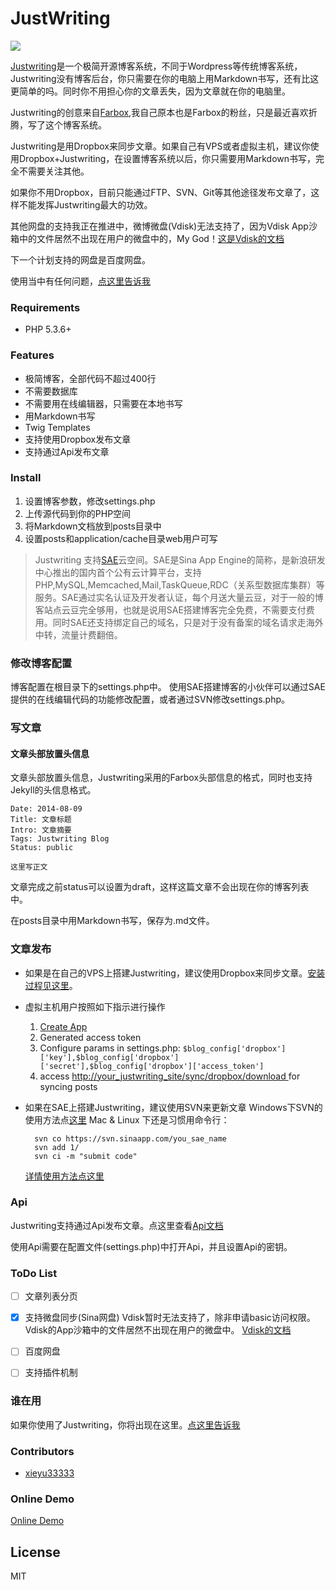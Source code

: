 JustWriting
============


![](https://raw.githubusercontent.com/hjue/JustWriting/develop/docs/page.png)

[Justwriting](https://github.com/hjue/JustWriting)是一个极简开源博客系统，不同于Wordpress等传统博客系统，Justwriting没有博客后台，你只需要在你的电脑上用Markdown书写，还有比这更简单的吗。同时你不用担心你的文章丢失，因为文章就在你的电脑里。

Justwriting的创意来自[Farbox](https://www.farbox.com/),我自己原本也是Farbox的粉丝，只是最近喜欢折腾，写了这个博客系统。

Justwriting是用Dropbox来同步文章。如果自己有VPS或者虚拟主机，建议你使用Dropbox+Justwriting，在设置博客系统以后，你只需要用Markdown书写，完全不需要关注其他。

如果你不用Dropbox，目前只能通过FTP、SVN、Git等其他途径发布文章了，这样不能发挥Justwriting最大的功效。

其他网盘的支持我正在推进中，微博微盘(Vdisk)无法支持了，因为Vdisk App沙箱中的文件居然不出现在用户的微盘中的，My God！[这是Vdisk的文档](http://vdisk.weibo.com/developers/index.php?module=api&action=rights#space)

下一个计划支持的网盘是百度网盘。

使用当中有任何问题，[点这里告诉我](https://github.com/hjue/JustWriting/issues/new)

### Requirements

- PHP 5.3.6+


### Features

- 极简博客，全部代码不超过400行
- 不需要数据库
- 不需要用在线编辑器，只需要在本地书写
- 用Markdown书写
- Twig Templates
- 支持使用Dropbox发布文章
- 支持通过Api发布文章

### Install

1. 设置博客参数，修改settings.php
1. 上传源代码到你的PHP空间
2. 将Markdown文档放到posts目录中
1. 设置posts和application/cache目录web用户可写

> Justwriting 支持[SAE](http://sae.sina.com.cn)云空间。SAE是Sina App Engine的简称，是新浪研发中心推出的国内首个公有云计算平台，支持PHP,MySQL,Memcached,Mail,TaskQueue,RDC（关系型数据库集群）等服务。SAE通过实名认证及开发者认证，每个月送大量云豆，对于一般的博客站点云豆完全够用，也就是说用SAE搭建博客完全免费，不需要支付费用。同时SAE还支持绑定自己的域名，只是对于没有备案的域名请求走海外中转，流量计费翻倍。

### 修改博客配置

博客配置在根目录下的settings.php中。
使用SAE搭建博客的小伙伴可以通过SAE提供的在线编辑代码的功能修改配置，或者通过SVN修改settings.php。

### 写文章

#### 文章头部放置头信息

文章头部放置头信息，Justwriting采用的Farbox头部信息的格式，同时也支持Jekyll的头信息格式。

    Date: 2014-08-09
    Title: 文章标题
    Intro: 文章摘要
    Tags: Justwriting Blog
    Status: public
    
    这里写正文

文章完成之前status可以设置为draft，这样这篇文章不会出现在你的博客列表中。

在posts目录中用Markdown书写，保存为.md文件。

### 文章发布

- 如果是在自己的VPS上搭建Justwriting，建议使用Dropbox来同步文章。[安装过程见这里](https://github.com/hjue/JustWriting/wiki/%E4%BD%BF%E7%94%A8Dropbox%E5%92%8CJustwriting%E6%90%AD%E5%BB%BA%E4%B8%AA%E4%BA%BA%E5%8D%9A%E5%AE%A2)。

- 虚拟主机用户按照如下指示进行操作  

    1. [ Create App ](https://www.dropbox.com/developers/apps)
    1. Generated access token
    1. Configure params in settings.php: `$blog_config['dropbox']['key'],$blog_config['dropbox']['secret'],$blog_config['dropbox']['access_token']`
    1. access [http://your_justwriting_site/sync/dropbox/download ](http://your_justwriting_site/sync/dropbox/download ) for syncing posts
    
- 如果在SAE上搭建Justwriting，建议使用SVN来更新文章
    Windows下SVN的使用方法点[这里](http://sae.sina.com.cn/doc/tutorial/code-deploy.html#tortoisesvn)
    Mac & Linux 下还是习惯用命令行：
    
        svn co https://svn.sinaapp.com/you_sae_name
        svn add 1/
        svn ci -m "submit code"   
        
    [详情使用方法点这里](http://sae.sina.com.cn/doc/tutorial/helloworld-for-linux-mac.html)

### Api


Justwriting支持通过Api发布文章。点这里查看[Api文档](https://github.com/hjue/JustWriting/wiki/API)

使用Api需要在配置文件(settings.php)中打开Api，并且设置Api的密钥。
    
### ToDo List

- [ ] 文章列表分页
- [x] 支持微盘同步(Sina网盘) 
Vdisk暂时无法支持了，除非申请basic访问权限。Vdisk的App沙箱中的文件居然不出现在用户的微盘中。
[Vdisk的文档](http://vdisk.weibo.com/developers/index.php?module=api&action=rights#space)

- [ ] 百度网盘
- [ ] 支持插件机制

### 谁在用

  如果你使用了Justwriting，你将出现在这里。[点这里告诉我](https://github.com/hjue/JustWriting/issues/new)

### Contributors

- [xieyu33333](https://github.com/xieyu33333)

### Online Demo

[Online Demo](http://justwriting.sinaapp.com/)

## License

MIT